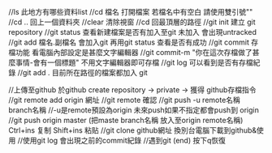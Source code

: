 //ls     此地方有哪些資料list
//cd 檔名   打開檔案   若檔名中有空白 請使用雙引號""
//cd .. 回上一個資料夾
//clear 清除視窗
//cd  回最頂層的路徑
//git init 建立 git repository
//git status  查看新建檔案是否有加入至git
未加入  會出現untracked
//git add 檔名.副檔名   會加入git
再用git status 查看是否有成功
//git commit 存檔功能   看電腦內部設定是甚麼文字編輯器
//git commit-m "你在這次存檔做了甚麼事情-會有一個標題"     不用文字編輯器即可存檔
//git log 可以看到是否有存檔紀錄
//git add .  目前所在路徑的檔案都加入 git

//上傳至github
於github create repository -> private -> 獲得 github存檔指令
//git remote add origin 網址
//git remote 確認
//git push -u remote名稱 branch名稱  //-u是remote預設為origin 未來push如果不指定都會push到 origin
//git push origin master (把maste   branch名稱 放入至origin  remote名稱)
   Ctrl+ins  复制
   Shift+ins 粘贴
//git clone github網址 換別台電腦下載到github&使用
//使用git log 會出現之前的commit紀錄
//遇到git (end)  按下q恢復
